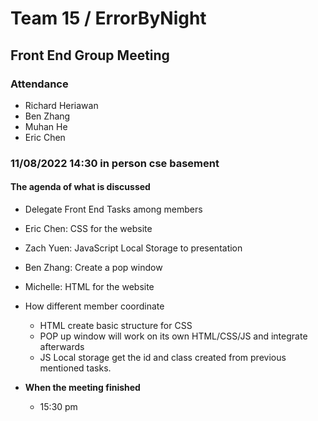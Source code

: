 # Team 15 / ErrorByNight
## Front End Group Meeting 
### Attendance
- Richard Heriawan
- Ben Zhang
- Muhan He
- Eric Chen

### 11/08/2022 14:30 in person cse basement
  
#### The agenda of what is discussed
  - Delegate Front End Tasks among members
  - Eric Chen: CSS for the website
  - Zach Yuen: JavaScript Local Storage to presentation
  - Ben Zhang: Create a pop window
  - Michelle: HTML for the website
  
- How different member coordinate
  - HTML create basic structure for CSS
  - POP up window will work on its own HTML/CSS/JS and integrate afterwards
  - JS Local storage get the id and class created from previous mentioned tasks.

- **When the meeting finished**
    - 15:30 pm
